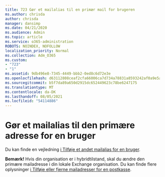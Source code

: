```yaml
---
title: 723 Gør et mailalias til en primær mail for brugeren
ms.author: chrisda
author: chrisda
manager: dansimp
ms.date: 04/21/2020
ms.audience: Admin
ms.topic: article
ms.service: o365-administration
ROBOTS: NOINDEX, NOFOLLOW
localization_priority: Normal
ms.collection: Adm_O365
ms.custom:
- "723"
- "1"
ms.assetid: 9db496e8-7345-4449-bbb2-0ed8c6d72e3e
ms.openlocfilehash: d63112808ceaf2cfa66006ca7d734a78831a8593242af0a9e5ad86787e67cf1a
ms.sourcegitcommit: b5f7da89a650d2915dc652449623c78be6247175
ms.translationtype: MT
ms.contentlocale: da-DK
ms.lasthandoff: 08/05/2021
ms.locfileid: "54114886"
---
```

# <a name="make-an-email-alias-the-primary-address-for-a-user"></a>Gør et mailalias til den primære adresse for en bruger

Du kan finde en vejledning [i Tilføje et andet mailalias for en bruger](https://docs.microsoft.com/microsoft-365/admin/email/add-another-email-alias-for-a-user).

**Bemærk!** Hvis din organisation er i hybridtilstand, skal du ændre den primære mailadresse i din lokale Exchange organisation. Du kan finde flere oplysninger [i Tilføje eller fjerne mailadresser for en postkasse](https://technet.microsoft.com/library/bb123794.aspx).
